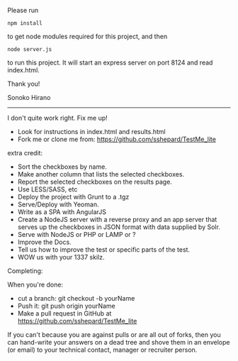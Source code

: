 Please run

	npm install

to get node modules required for this project, and then

	node server.js

to run this project.
It will start an express server on port 8124 and read index.html.

Thank you!

Sonoko Hirano


----


I don't quite work right. Fix me up!

* Look for instructions in index.html and results.html
* Fork me or clone me from: https://github.com/sshepard/TestMe_lite

extra credit:
* Sort the checkboxes by name.
* Make another column that lists the selected checkboxes.
* Report the selected checkboxes on the results page.
* Use LESS/SASS, etc
* Deploy the project with Grunt to a .tgz
* Serve/Deploy with Yeoman.
* Write as a SPA with AngularJS
* Create a NodeJS server with a reverse proxy and an app server that serves up the checkboxes in JSON format with data supplied by Solr.
* Serve with NodeJS or PHP or LAMP or ?
* Improve the Docs.
* Tell us how to improve the test or specific parts of the test.
* WOW us with your 1337 skilz.

Completing:

When you're done:
 - cut a branch: git checkout -b yourName
 - Push it: git push origin yourName
 - Make a pull request in GitHub at https://github.com/sshepard/TestMe_lite

If you can't because you are against pulls or are all out of forks, then you can hand-write your answers on a dead tree and
shove them in an envelope (or email) to your technical contact, manager or recruiter person.
